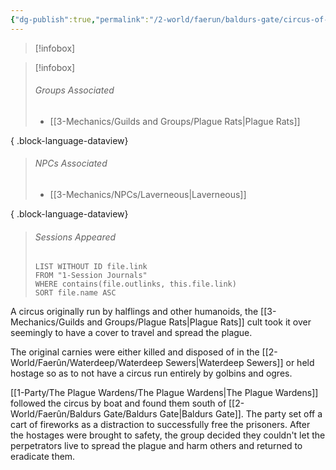 ```yaml
---
{"dg-publish":true,"permalink":"/2-world/faerun/baldurs-gate/circus-of-hostages/","created":"2025-02-22T16:51:31.576-05:00","updated":"2025-02-24T23:40:13.799-05:00"}
---
```


> [!infobox]

>[!infobox]
>###### Groups Associated
> - [[3-Mechanics/Guilds and Groups/Plague Rats\|Plague Rats]]
> 
{ .block-language-dataview}
>###### NPCs Associated
  > - [[3-Mechanics/NPCs/Laverneous\|Laverneous]]
> 
{ .block-language-dataview}
> ###### Sessions Appeared
> ```dataview 
> LIST WITHOUT ID file.link  
> FROM "1-Session Journals"  
> WHERE contains(file.outlinks, this.file.link)  
> SORT file.name ASC



A circus originally run by halflings and other humanoids, the [[3-Mechanics/Guilds and Groups/Plague Rats\|Plague Rats]] cult took it over seemingly to have a cover to travel and spread the plague.

The original carnies were either killed and disposed of in the [[2-World/Faerûn/Waterdeep/Waterdeep Sewers\|Waterdeep Sewers]] or held hostage so as to not have a circus run entirely by golbins and ogres.

[[1-Party/The Plague Wardens/The Plague Wardens\|The Plague Wardens]] followed the circus by boat and found them south of [[2-World/Faerûn/Baldurs Gate/Baldurs Gate\|Baldurs Gate]]. The party set off a cart of fireworks as a distraction to successfully free the prisoners. After the hostages were brought to safety, the group decided they couldn't let the perpetrators live to spread the plague and harm others and returned to eradicate them.